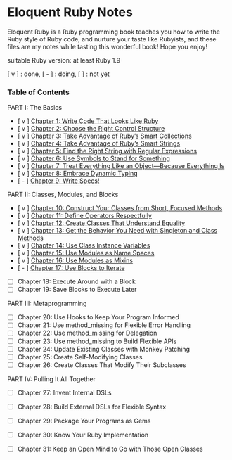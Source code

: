# Eloquent Ruby Notes

Eloquent Ruby is a Ruby programming book teaches you how to write the Ruby style of Ruby code, and nurture your taste like Rubyists, and these files are my notes while tasting this wonderful book! Hope you enjoy!

suitable Ruby version: at least Ruby 1.9

[ v ] : done, [ - ] : doing, [  ] : not yet
 

### Table of Contents

PART I: The Basics

- [ v ] [Chapter 1: Write Code That Looks Like Ruby](ch1.md)
- [ v ] [Chapter 2: Choose the Right Control Structure](ch2.md)
- [ v ] [Chapter 3: Take Advantage of Ruby’s Smart Collections](ch3.md)
- [ v ] [Chapter 4: Take Advantage of Ruby’s Smart Strings](ch4.md)
- [ v ] [Chapter 5: Find the Right String with Regular Expressions](ch5.md)
- [ v ] [Chapter 6: Use Symbols to Stand for Something](ch6.md)
- [ v ] [Chapter 7: Treat Everything Like an Object—Because Everything Is](ch7.md)
- [ v ] [Chapter 8: Embrace Dynamic Typing](ch8.md)
- [ - ] [Chapter 9: Write Specs!](ch9.md)

PART II: Classes, Modules, and Blocks

- [ v ] [Chapter 10: Construct Your Classes from Short, Focused Methods](ch10.md)
- [ v ] [Chapter 11: Define Operators Respectfully](ch11.md)
- [ v ] [Chapter 12: Create Classes That Understand Equality](ch12.md)
- [ v ] [Chapter 13: Get the Behavior You Need with Singleton and Class Methods](ch13.md)
- [ v ] [Chapter 14: Use Class Instance Variables](ch14.md)
- [ v ] [Chapter 15: Use Modules as Name Spaces](ch15.md)
- [ v ] [Chapter 16: Use Modules as Mixins](ch16.md)
- [ - ] [Chapter 17: Use Blocks to Iterate](ch17.md)
- [   ] Chapter 18: Execute Around with a Block
- [   ] Chapter 19: Save Blocks to Execute Later

PART III: Metaprogramming

- [   ] Chapter 20: Use Hooks to Keep Your Program Informed
- [   ] Chapter 21: Use method_missing for Flexible Error Handling
- [   ] Chapter 22: Use method_missing for Delegation
- [   ] Chapter 23: Use method_missing to Build Flexible APIs
- [   ] Chapter 24: Update Existing Classes with Monkey Patching
- [   ] Chapter 25: Create Self-Modifying Classes
- [   ] Chapter 26: Create Classes That Modify Their Subclasses

PART IV: Pulling It All Together

- [   ] Chapter 27: Invent Internal DSLs
- [   ] Chapter 28: Build External DSLs for Flexible Syntax
- [   ] Chapter 29: Package Your Programs as Gems
- [   ] Chapter 30: Know Your Ruby Implementation
- [   ] Chapter 31: Keep an Open Mind to Go with Those Open Classes
	

